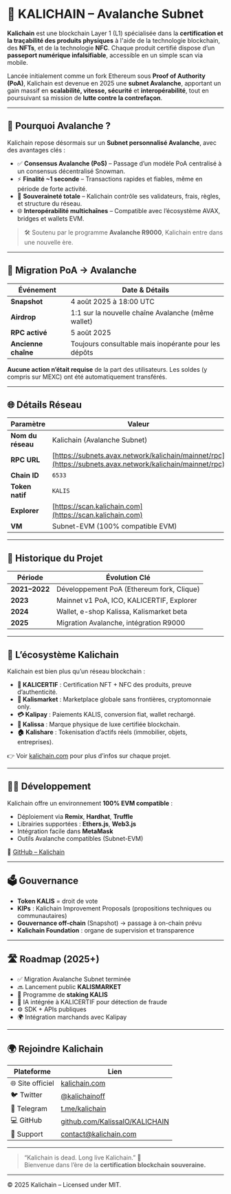 # 🔗 KALICHAIN – Avalanche Subnet

**Kalichain** est une blockchain Layer 1 (L1) spécialisée dans la **certification et la traçabilité des produits physiques** à l'aide de la technologie blockchain, des **NFTs**, et de la technologie **NFC**. Chaque produit certifié dispose d’un **passeport numérique infalsifiable**, accessible en un simple scan via mobile.

Lancée initialement comme un fork Ethereum sous **Proof of Authority (PoA)**, Kalichain est devenue en 2025 une **subnet Avalanche**, apportant un gain massif en **scalabilité, vitesse, sécurité** et **interopérabilité**, tout en poursuivant sa mission de **lutte contre la contrefaçon**.

---

## 🚀 Pourquoi Avalanche ?

Kalichain repose désormais sur un **Subnet personnalisé Avalanche**, avec des avantages clés :

- ✅ **Consensus Avalanche (PoS)** – Passage d’un modèle PoA centralisé à un consensus décentralisé Snowman.
- ⚡ **Finalité ~1 seconde** – Transactions rapides et fiables, même en période de forte activité.
- 🔧 **Souveraineté totale** – Kalichain contrôle ses validateurs, frais, règles, et structure du réseau.
- 🌐 **Interopérabilité multichaînes** – Compatible avec l’écosystème AVAX, bridges et wallets EVM.

> 🛠 Soutenu par le programme **Avalanche R9000**, Kalichain entre dans une nouvelle ère.

---

## 🔄 Migration PoA → Avalanche

| Événement       | Date & Détails                                         |
|-----------------|--------------------------------------------------------|
| **Snapshot**    | 4 août 2025 à 18:00 UTC                                |
| **Airdrop**     | 1:1 sur la nouvelle chaîne Avalanche (même wallet)     |
| **RPC activé**  | 5 août 2025                                            |
| **Ancienne chaîne** | Toujours consultable mais inopérante pour les dépôts |

**Aucune action n’était requise** de la part des utilisateurs. Les soldes (y compris sur MEXC) ont été automatiquement transférés.

---

## 🌐 Détails Réseau

| Paramètre         | Valeur |
|-------------------|--------|
| **Nom du réseau** | Kalichain (Avalanche Subnet) |
| **RPC URL**       | [https://subnets.avax.network/kalichain/mainnet/rpc](https://subnets.avax.network/kalichain/mainnet/rpc) |
| **Chain ID**      | `6533` |
| **Token natif**   | `KALIS` |
| **Explorer**      | [https://scan.kalichain.com](https://scan.kalichain.com) |
| **VM**            | Subnet-EVM (100% compatible EVM) |

---

## 🧠 Historique du Projet

| Période      | Évolution Clé |
|--------------|----------------|
| **2021–2022** | Développement PoA (Ethereum fork, Clique) |
| **2023**      | Mainnet v1 PoA, ICO, KALICERTIF, Explorer |
| **2024**      | Wallet, e-shop Kalissa, Kalismarket beta |
| **2025**      | Migration Avalanche, intégration R9000 |

---

## 🧩 L’écosystème Kalichain

Kalichain est bien plus qu’un réseau blockchain :

- **🔐 KALICERTIF** : Certification NFT + NFC des produits, preuve d’authenticité.
- **🛒 Kalismarket** : Marketplace globale sans frontières, cryptomonnaie only.
- **💳 Kalipay** : Paiements KALIS, conversion fiat, wallet rechargé.
- **👗 Kalissa** : Marque physique de luxe certifiée blockchain.
- **🏠 Kalishare** : Tokenisation d’actifs réels (immobilier, objets, entreprises).

👉 Voir [kalichain.com](https://kalichain.com) pour plus d’infos sur chaque projet.

---

## 👨‍💻 Développement

Kalichain offre un environnement **100% EVM compatible** :

- Déploiement via **Remix**, **Hardhat**, **Truffle**
- Librairies supportées : **Ethers.js**, **Web3.js**
- Intégration facile dans **MetaMask**
- Outils Avalanche compatibles (Subnet-EVM)

📂 [GitHub – Kalichain](https://github.com/KalissaIO/KALICHAIN)

---

## 🗳 Gouvernance

- **Token KALIS** = droit de vote
- **KIPs** : Kalichain Improvement Proposals (propositions techniques ou communautaires)
- **Gouvernance off-chain** (Snapshot) → passage à on-chain prévu
- **Kalichain Foundation** : organe de supervision et transparence

---

## 🛣️ Roadmap (2025+)

- ✅ Migration Avalanche Subnet terminée
- 🔜 Lancement public **KALISMARKET**
- 🔄 Programme de **staking KALIS**
- 🧠 IA intégrée à KALICERTIF pour détection de fraude
- ⚙️ SDK + APIs publiques
- 🌍 Intégration marchands avec Kalipay

---

## 🌍 Rejoindre Kalichain

| Plateforme      | Lien |
|-----------------|------|
| 🌐 Site officiel | [kalichain.com](https://kalichain.com) |
| 🐦 Twitter       | [@kalichainoff](https://twitter.com/kalichainoff) |
| 💬 Telegram      | [t.me/kalichain](https://t.me/kalichain) |
| 💻 GitHub        | [github.com/KalissaIO/KALICHAIN](https://github.com/KalissaIO/KALICHAIN) |
| 📩 Support       | contact@kalichain.com |

---

> “Kalichain is dead. Long live Kalichain.” 👑  
> Bienvenue dans l’ère de la **certification blockchain souveraine.**

---

© 2025 Kalichain – Licensed under MIT.
